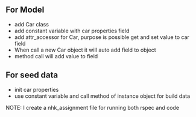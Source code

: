 ## For Model
- add Car class
- add constant variable with car properties field
- add attr_accessor for Car, purpose is possible get and set value to car field
- When call a new Car object it will auto add field to object
- method call will add value to field

## For seed data
- init car properties
- use constant variable and call method of instance object for build data

NOTE: I create a nhk_assignment file for running both rspec and code
